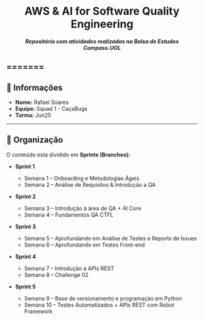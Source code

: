 # <h1 align="center">AWS & AI for Software Quality Engineering</h1>

<i><h4 align="center">Repositório com atividades realizadas na Bolsa de Estudos Compass.UOL</h4></i>


=======
---

## 📌 Informações

- **Nome:** Rafael Soares  
- **Equipe:** Squad 1 - CaçaBugs  
- **Turma:** Jun25  

---
  
  
## 📂 Organização

O conteúdo está dividido em **Sprints (Branches):**

- **Sprint 1**
  - Semana 1 – Onboarding e Metodologias Ágeis  
  - Semana 2 – Análise de Requisitos & Introdução a QA  

- **Sprint 2**
  - Semana 3 – Introdução à área de QA + AI Core  
  - Semana 4 – Fundamentos QA CTFL  

- **Sprint 3**
  - Semana 5 – Aprofundando em Análise de Testes e Reports de Issues  
  - Semana 6 – Aprofundando em Testes Front-end  

- **Sprint 4**
  - Semana 7 – Introdução a APIs REST  
  - Semana 8 – Challenge 02  

- **Sprint 5**
  - Semana 9 – Base de versionamento e programação em Python  
  - Semana 10 – Testes Automatizados + APIs REST com Robot Framework  
